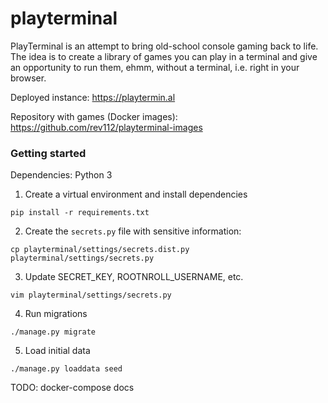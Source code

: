 # playterminal

PlayTerminal is an attempt to bring old-school console gaming back to life. The idea is to create a library of games you can play in a terminal and give an opportunity to run them, ehmm, without a terminal, i.e. right in your browser.

Deployed instance: https://playtermin.al

Repository with games (Docker images): https://github.com/rev112/playterminal-images


### Getting started

Dependencies: Python 3

1. Create a virtual environment and install dependencies

  `pip install -r requirements.txt`

2. Create the `secrets.py` file with sensitive information:

  `cp playterminal/settings/secrets.dist.py playterminal/settings/secrets.py`

3. Update SECRET_KEY, ROOTNROLL_USERNAME, etc.

  `vim playterminal/settings/secrets.py` 

4. Run migrations

  `./manage.py migrate`

5. Load initial data

  `./manage.py loaddata seed`

TODO: docker-compose docs
